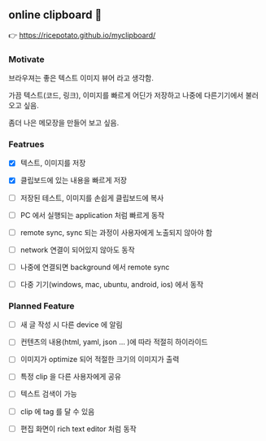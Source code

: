 ## online clipboard 🤩

👉 https://ricepotato.github.io/myclipboard/


### Motivate

브라우져는 좋은 텍스트 이미지 뷰어 라고 생각함.

가끔 텍스트(코드, 링크), 이미지를 빠르게 어딘가 저장하고 나중에 다른기기에서 불러오고 싶음.

좀더 나은 메모장을 만들어 보고 싶음.

### Featrues

- [x] 텍스트, 이미지를 저장
- [x] 클립보드에 있는 내용을 빠르게 저장
- [ ] 저장된 테스트, 이미지를 손쉽게 클립보드에 복사
- [ ] PC 에서 실행되는 application 처럼 빠르게 동작
- [ ] remote sync, sync 되는 과정이 사용자에게 노출되지 않아야 함
- [ ] network 연결이 되어있지 않아도 동작 
- [ ] 나중에 연결되면 background 에서 remote sync
- [ ] 다중 기기(windows, mac, ubuntu, android, ios) 에서 동작


### Planned Feature

- [ ] 새 글 작성 시 다른 device 에 알림
- [ ] 컨텐츠의 내용(html, yaml, json ... )에 따라 적절히 하이라이드
- [ ] 이미지가 optimize 되어 적절한 크기의 이미지가 출력
- [ ] 특정 clip 을 다른 사용자에게 공유
- [ ] 텍스트 검색이 가능
- [ ] clip 에 tag 를 달 수 있음
- [ ] 편집 화면이 rich text editor 처럼 동작



